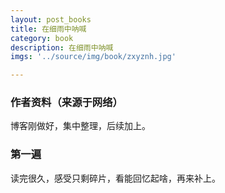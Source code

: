 ```yaml
---
layout: post_books
title: 在细雨中呐喊
category: book
description: 在细雨中呐喊
imgs: '../source/img/book/zxyznh.jpg'

---
```

### 作者资料（来源于网络）

博客刚做好，集中整理，后续加上。

### 第一遍

读完很久，感受只剩碎片，看能回忆起啥，再来补上。
 